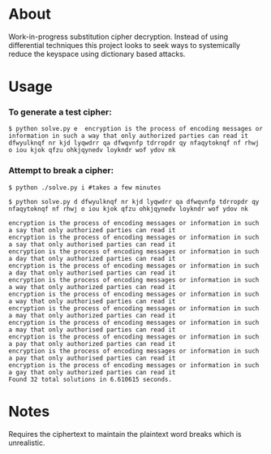 About
====================
Work-in-progress substitution cipher decryption. Instead of using differential techniques this project looks to seek ways to systemically reduce the keyspace using dictionary based attacks.

Usage
====================

### To generate a test cipher:

    $ python solve.py e  encryption is the process of encoding messages or information in such a way that only authorized parties can read it
    dfwyulknqf nr kjd lyqwdrr qa dfwqvnfp tdrropdr qy nfaqytoknqf nf rhwj o iou kjok qfzu ohkjqynedv loykndr wof ydov nk

### Attempt to break a cipher:

    $ python ./solve.py i #takes a few minutes

    $ python solve.py d dfwyulknqf nr kjd lyqwdrr qa dfwqvnfp tdrropdr qy nfaqytoknqf nf rhwj o iou kjok qfzu ohkjqynedv loykndr wof ydov nk

    encryption is the process of encoding messages or information in such a say that only authorized parties can read it
    encryption is the process of encoding messages or information in such a say that only authorised parties can read it
    encryption is the process of encoding messages or information in such a day that only authorized parties can read it
    encryption is the process of encoding messages or information in such a day that only authorised parties can read it
    encryption is the process of encoding messages or information in such a way that only authorized parties can read it
    encryption is the process of encoding messages or information in such a way that only authorised parties can read it
    encryption is the process of encoding messages or information in such a may that only authorized parties can read it
    encryption is the process of encoding messages or information in such a may that only authorised parties can read it
    encryption is the process of encoding messages or information in such a pay that only authorized parties can read it
    encryption is the process of encoding messages or information in such a pay that only authorised parties can read it
    encryption is the process of encoding messages or information in such a gay that only authorized parties can read it
    Found 32 total solutions in 6.610615 seconds.



Notes
====================

Requires the ciphertext to maintain the plaintext word breaks which is unrealistic.